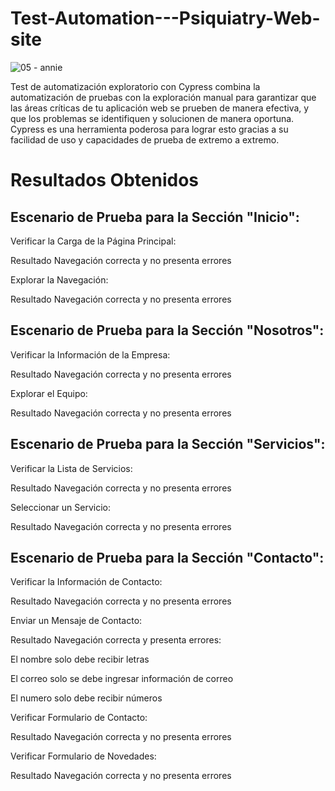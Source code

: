 # Test-Automation---Psiquiatry-Web-site

![05 - annie](https://github.com/Hotbones/Test-Automation---Psiquiatry-Web-site/assets/105388226/95087444-3212-4327-8b79-b60a65d872cf)


Test de automatización exploratorio con Cypress combina la automatización de pruebas con la exploración manual para garantizar que las áreas críticas de tu aplicación web se prueben de manera efectiva, y que los problemas se identifiquen y solucionen de manera oportuna. Cypress es una herramienta poderosa para lograr esto gracias a su facilidad de uso y capacidades de prueba de extremo a extremo.


# Resultados Obtenidos

## Escenario de Prueba para la Sección "Inicio":

Verificar la Carga de la Página Principal:

Resultado Navegación correcta y no presenta errores

Explorar la Navegación:

Resultado Navegación correcta y no presenta errores

## Escenario de Prueba para la Sección "Nosotros":

Verificar la Información de la Empresa:

Resultado Navegación correcta y no presenta errores

Explorar el Equipo:

Resultado Navegación correcta y no presenta errores

## Escenario de Prueba para la Sección "Servicios":

Verificar la Lista de Servicios:

Resultado Navegación correcta y no presenta errores

Seleccionar un Servicio:

Resultado Navegación correcta y no presenta errores

## Escenario de Prueba para la Sección "Contacto":

Verificar la Información de Contacto:

Resultado Navegación correcta y no presenta errores

Enviar un Mensaje de Contacto:

Resultado Navegación correcta y presenta errores:

El nombre solo debe recibir letras

El correo solo se debe ingresar información de correo

El numero solo debe recibir números

Verificar Formulario de Contacto:

Resultado Navegación correcta y no presenta errores

Verificar Formulario de Novedades:

Resultado Navegación correcta y no presenta errores
